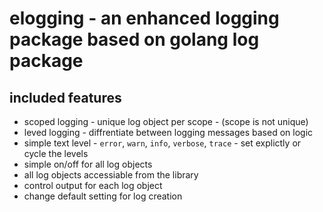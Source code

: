 # elogging - an enhanced logging package based on golang log package 

## included features
* scoped logging - unique log object per scope - (scope is not unique)
* leved logging - diffrentiate between logging messages based on logic
* simple text level - `error`, `warn`, `info`, `verbose`, `trace` - set explictly or cycle the levels
* simple on/off for all log objects
* all log objects accessiable from the library
* control output for each log object 
* change default setting for log creation


